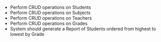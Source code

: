 - Perform CRUD operations on Students
- Perform CRUD operations on Subjects
- Perform CRUD operations on Teachers
- Perform CRUD operations on Grades
- System should generate a Report of Students ordered from highest to lowest by Grade